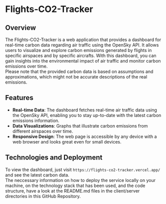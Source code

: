 # Flights-CO2-Tracker

## Overview

The Flights-CO2-Tracker is a web application that provides a dashboard for real-time carbon data regarding air traffic using the OpenSky API. It allows users to visualize and explore carbon emissions generated by flights in specific airspaces and by specific aircrafts. With this dashboard, you can gain insights into the environmental impact of air traffic and monitor carbon emissions over time. \
Please note that the provided carbon data is based on assumptions and approximations, which might not be accurate descriptions of the real emissions.

## Features

- **Real-time Data**: The dashboard fetches real-time air traffic data using the OpenSky API, enabling you to stay up-to-date with the latest carbon emissions information.
- **Data Visualizations**: Graphs  that illustrate carbon emissions from different airspaces over time.
- **Responsive Design**: The web page is accessible by any device with a web browser and looks great even for small devices.

## Technologies and Deployment
To view the dashboard, just visit `https://flights-co2-tracker.vercel.app/` and see the latest carbon data.\
The neccessary information on how to deploy the service locally on your machine, on the technology stack that has been used, and the code structure, have a look at the README.md files in the client/server directories in this GitHub Repository.